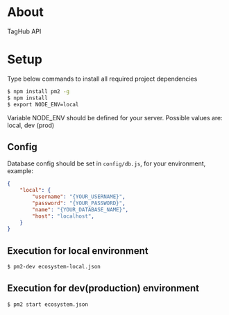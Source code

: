 # About
TagHub API

# Setup
Type below commands to install all required project dependencies
```bash
$ npm install pm2 -g
$ npm install
$ export NODE_ENV=local
```
Variable NODE_ENV should be defined for your server. Possible values are: local, dev (prod)
## Config
Database config should be set in `config/db.js`, for your environment, example:

```json
{
    "local": {
        "username": "{YOUR_USERNAME}",
        "password": "{YOUR_PASSWORD}",
        "name": "{YOUR_DATABASE_NAME}",
        "host": "localhost",
    }
}
```

## Execution for local environment
```bash
$ pm2-dev ecosystem-local.json
```
## Execution for dev(production) environment
```bash
$ pm2 start ecosystem.json
```

